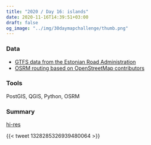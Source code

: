 ```yaml
---
title: "2020 / Day 16: islands"
date: 2020-11-16T14:39:51+03:00
draft: false
og_image: "../img/30daymapchallenge/thumb.png"
---
```

### Data
- [GTFS data from the Estonian Road Administration](https://www.mnt.ee/eng/public-transportation/public-transport-information-system)
- [OSRM routing based on OpenStreetMap contributors](https://www.openstreetmap.org/)

### Tools
PostGIS, QGIS, Python, OSRM

### Summary
[hi-res](https://tkardi.ee/writeup/img/30daymapchallenge/day-16-islands.png)

{{< tweet 1328285326939480064 >}}
